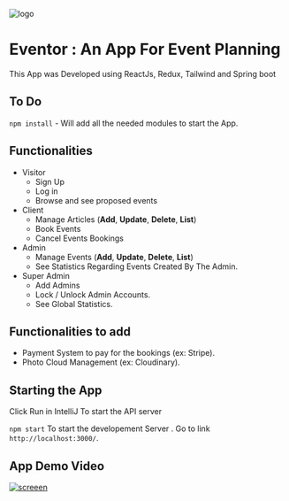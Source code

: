 ![logo](https://user-images.githubusercontent.com/23432615/138572270-277cb753-8cc9-4041-83bb-9de8557d8d20.png)
# Eventor : An App For Event Planning
This App was Developed using ReactJs, Redux, Tailwind and Spring boot

## To Do
`npm install` - Will add all the needed modules to start the App.

## Functionalities
- Visitor
  - Sign Up
  - Log in
  - Browse and see proposed events
- Client
  - Manage Articles (**Add**, **Update**, **Delete**, **List**)
  - Book Events
  - Cancel Events Bookings
- Admin
  - Manage Events (**Add**, **Update**, **Delete**, **List**)
  - See Statistics Regarding Events Created By The Admin.
- Super Admin
  - Add Admins
  - Lock / Unlock Admin Accounts.
  - See Global Statistics.
 ## Functionalities to add
- Payment System to pay for the bookings (ex: Stripe).
- Photo Cloud Management (ex: Cloudinary).

## Starting the App

Click Run in IntelliJ To start the API server

`npm start` To start the developement Server . Go to link `http://localhost:3000/`.

## App Demo Video
[![screeen](https://user-images.githubusercontent.com/23432615/87678934-d7951d00-c77b-11ea-9f2a-c50ce412ec06.png)](https://youtu.be/eoXdW1Jo-Y8)
